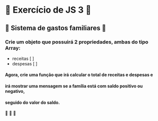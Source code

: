 # :book: Exercício de JS 3 :book:
## 💸 Sistema de gastos familiares 💸
### Crie um objeto que possuirá 2 propriedades, ambas do tipo Array:
* receitas [ ]
* despesas [ ]

#### Agora, crie uma função que irá calcular o total de receitas e despesas e
#### irá mostrar uma mensagem se a família está com saldo positivo ou negativo,
#### seguido do valor do saldo.

:rocket: :rocket: :rocket:
